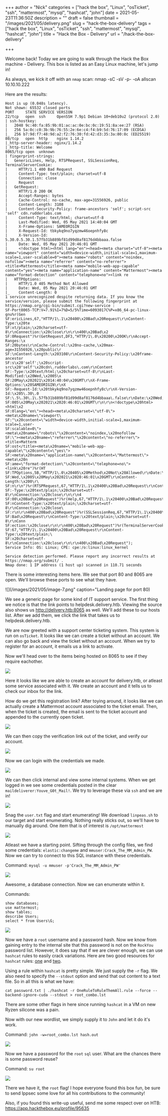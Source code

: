 +++
author = "Nick"
categories = ["hack the box", "Linux", "osTicket", "ssh", "mattermost", "mysql", "hashcat", "john"]
date = 2021-05-23T11:36:50Z
description = ""
draft = false
thumbnail = "/images/2021/05/delivery.png"
slug = "hack-the-box-delivery"
tags = ["hack the box", "Linux", "osTicket", "ssh", "mattermost", "mysql", "hashcat", "john"]
title = "Hack the Box - Delivery"
url = "/hack-the-box-delivery"

+++


Welcome back! Today we are going to walk through the Hack the Box machine - Delivery. This box is listed as an Easy Linux machine, let's jump in!

As always, we kick it off with an `nmap` scan: nmap -sC -sV -p- -oA allscan 10.10.10.222

Here are the results:
```
Host is up (0.048s latency).
Not shown: 65532 closed ports
PORT     STATE SERVICE VERSION
22/tcp   open  ssh     OpenSSH 7.9p1 Debian 10+deb10u2 (protocol 2.0)
| ssh-hostkey: 
|   2048 9c:40:fa:85:9b:01:ac:ac:0e:bc:0c:19:51:8a:ee:27 (RSA)
|   256 5a:0c:c0:3b:9b:76:55:2e:6e:c4:f4:b9:5d:76:17:09 (ECDSA)
|_  256 b7:9d:f7:48:9d:a2:f2:76:30:fd:42:d3:35:3a:80:8c (ED25519)
80/tcp   open  http    nginx 1.14.2
|_http-server-header: nginx/1.14.2
|_http-title: Welcome
8065/tcp open  unknown
| fingerprint-strings: 
|   GenericLines, Help, RTSPRequest, SSLSessionReq, TerminalServerCookie: 
|     HTTP/1.1 400 Bad Request
|     Content-Type: text/plain; charset=utf-8
|     Connection: close
|     Request
|   GetRequest: 
|     HTTP/1.0 200 OK
|     Accept-Ranges: bytes
|     Cache-Control: no-cache, max-age=31556926, public
|     Content-Length: 3108
|     Content-Security-Policy: frame-ancestors 'self'; script-src 'self' cdn.rudderlabs.com
|     Content-Type: text/html; charset=utf-8
|     Last-Modified: Wed, 05 May 2021 14:40:04 GMT
|     X-Frame-Options: SAMEORIGIN
|     X-Request-Id: tbkykq9no7yqzmw46oepnhfy8c
|     X-Version-Id: 5.30.0.5.30.1.57fb31b889bf81d99d8af8176d4bbaaa.false
|     Date: Wed, 05 May 2021 20:46:01 GMT
|     <!doctype html><html lang="en"><head><meta charset="utf-8"><meta name="viewport" content="width=device-width,initial-scale=1,maximum-scale=1,user-scalable=0"><meta name="robots" content="noindex, nofollow"><meta name="referrer" content="no-referrer"><title>Mattermost</title><meta name="mobile-web-app-capable" content="yes"><meta name="application-name" content="Mattermost"><meta name="format-detection" content="telephone=no"><link re
|   HTTPOptions: 
|     HTTP/1.0 405 Method Not Allowed
|     Date: Wed, 05 May 2021 20:46:01 GMT
|_    Content-Length: 0
1 service unrecognized despite returning data. If you know the service/version, please submit the following fingerprint at https://nmap.org/cgi-bin/submit.cgi?new-service :
SF-Port8065-TCP:V=7.91%I=7%D=5/5%Time=6093017C%P=x86_64-pc-linux-gnu%r(Gen
SF:ericLines,67,"HTTP/1\.1\x20400\x20Bad\x20Request\r\nContent-Type:\x20te
SF:xt/plain;\x20charset=utf-8\r\nConnection:\x20close\r\n\r\n400\x20Bad\x2
SF:0Request")%r(GetRequest,DF3,"HTTP/1\.0\x20200\x20OK\r\nAccept-Ranges:\x
SF:20bytes\r\nCache-Control:\x20no-cache,\x20max-age=31556926,\x20public\r
SF:\nContent-Length:\x203108\r\nContent-Security-Policy:\x20frame-ancestor
SF:s\x20'self';\x20script-src\x20'self'\x20cdn\.rudderlabs\.com\r\nContent
SF:-Type:\x20text/html;\x20charset=utf-8\r\nLast-Modified:\x20Wed,\x2005\x
SF:20May\x202021\x2014:40:04\x20GMT\r\nX-Frame-Options:\x20SAMEORIGIN\r\nX
SF:-Request-Id:\x20tbkykq9no7yqzmw46oepnhfy8c\r\nX-Version-Id:\x205\.30\.0
SF:\.5\.30\.1\.57fb31b889bf81d99d8af8176d4bbaaa\.false\r\nDate:\x20Wed,\x2
SF:005\x20May\x202021\x2020:46:01\x20GMT\r\n\r\n<!doctype\x20html><html\x2
SF:0lang=\"en\"><head><meta\x20charset=\"utf-8\"><meta\x20name=\"viewport\
SF:"\x20content=\"width=device-width,initial-scale=1,maximum-scale=1,user-
SF:scalable=0\"><meta\x20name=\"robots\"\x20content=\"noindex,\x20nofollow
SF:\"><meta\x20name=\"referrer\"\x20content=\"no-referrer\"><title>Matterm
SF:ost</title><meta\x20name=\"mobile-web-app-capable\"\x20content=\"yes\">
SF:<meta\x20name=\"application-name\"\x20content=\"Mattermost\"><meta\x20n
SF:ame=\"format-detection\"\x20content=\"telephone=no\"><link\x20re")%r(HT
SF:TPOptions,5B,"HTTP/1\.0\x20405\x20Method\x20Not\x20Allowed\r\nDate:\x20
SF:Wed,\x2005\x20May\x202021\x2020:46:01\x20GMT\r\nContent-Length:\x200\r\
SF:n\r\n")%r(RTSPRequest,67,"HTTP/1\.1\x20400\x20Bad\x20Request\r\nContent
SF:-Type:\x20text/plain;\x20charset=utf-8\r\nConnection:\x20close\r\n\r\n4
SF:00\x20Bad\x20Request")%r(Help,67,"HTTP/1\.1\x20400\x20Bad\x20Request\r\
SF:nContent-Type:\x20text/plain;\x20charset=utf-8\r\nConnection:\x20close\
SF:r\n\r\n400\x20Bad\x20Request")%r(SSLSessionReq,67,"HTTP/1\.1\x20400\x20
SF:Bad\x20Request\r\nContent-Type:\x20text/plain;\x20charset=utf-8\r\nConn
SF:ection:\x20close\r\n\r\n400\x20Bad\x20Request")%r(TerminalServerCookie,
SF:67,"HTTP/1\.1\x20400\x20Bad\x20Request\r\nContent-Type:\x20text/plain;\
SF:x20charset=utf-8\r\nConnection:\x20close\r\n\r\n400\x20Bad\x20Request");
Service Info: OS: Linux; CPE: cpe:/o:linux:linux_kernel

Service detection performed. Please report any incorrect results at https://nmap.org/submit/ .
Nmap done: 1 IP address (1 host up) scanned in 110.71 seconds
```

There is some interesting items here. We see that port 80 and 8065 are open. We'll browse these ports to see what they have.

![](/images/2021/05/image-7.png" caption="Landing page for port 80)

We see a generic page for some kind of IT support service. The first thing we notice is that the link points to helpdesk.delivery.htb. Viewing the source also shows us http://delivery.htb:8065 as well. We'll add these to our hosts list. After we add them, we click the link that takes us to helpdesk.delivery.htb.

We are now greeted with a support center ticketing system. This system is run on `osTicket`. It looks like we can create a ticket without an account. We can also go back and view the ticket without an account. When we try to register for an account, it emails us a link to activate.

Now we'll head over to the items being hosted on 8065 to see if they require eachother.

![](/images/2021/05/image-8.png)

Here it looks like we are able to create an account for delivery.htb, or atleast some service associated with it. We create an account and it tells us to check our inbox for the link.

How do we get this registration link? After toying around, it looks like we can actually create a Mattermost account associated to the ticket email. Then, when the ticket is created, the email is sent to the ticket account and appended to the currently open ticket.

![](/images/2021/05/image-9.png)

We can then copy the verification link out of the ticket, and verify our account.

![](/images/2021/05/image-10.png)

Now we can login with the credentials we made.

![](/images/2021/05/image-11.png)

We can then click internal and view some internal systems. When we get logged in we see some credentials posted in the clear `maildeliverer:Youve_G0t_Mail!`. We try to leverage these via `ssh` and we are in!

![](/images/2021/05/image-12.png)

Snag the `user.txt` flag and start enumerating! We download `linpeas.sh` to our target and start enumerating. Nothing really sticks out, so we'll have to manually dig around. One item that is of interest is `/opt/mattermost`

![](/images/2021/05/image-13.png)

Atleast we have a starting point. Sifting through the config files, we find some credentials: `elastic:changeme` and `mmuser:Crack_The_MM_Admin_PW`. Now we can try to connect to this SQL instance with these credentials.

Command:
`mysql -u mmuser -p'Crack_The_MM_Admin_PW'`

![](/images/2021/05/image-14.png)

Awesome, a database connection. Now we can enumerate within it.

Commands:
```mysql
show databases;
use mattermost;
show tables;
describe Users;
select * from Users\G;
```

![](/images/2021/05/sql_delivery.gif)

Now we have a `root` username and a password hash. Now we know from gaining entry to the internal site that this password is not on the `RockYou` password list. However, it does say that if we are clever enough, we can use `hashcat` rules to easily crack variations. Here are two good resources for `hashcat` rules: [one](https://notsosecure.com/one-rule-to-rule-them-all/) and [two](https://www.4armed.com/blog/hashcat-rule-based-attack/).

Using a rule within `hashcat` is pretty simple. We just supply the `-r` flag. We also need to specify the `--stdout` option and send that out content to a text file. So in all this is what we have:

`cat password.txt | ./hashcat -r OneRuleToRuleThemAll.rule --force --backend-ignore-cuda --stdout > root_combo.lst`

There are some other flags in here since running `hashcat` in a VM on new Ryzen silicone was a pain.

Now with our new wordlist, we simply supply it to `John` and let it do it's work.

Command:
`john -w=root_combo.lst hash.out`

![](/images/2021/05/image-15.png)

Now we have a password for the `root` `sql` user. What are the chances there is some password reuse?

Command:
`su root`

![](/images/2021/05/image-16.png)

There we have it, the `root` flag! I hope everyone found this box fun, be sure to send Ippsec some love for all his contributions to the community!

Also, if you found this write-up useful, send me some respect over on HTB:
https://app.hackthebox.eu/profile/95635



